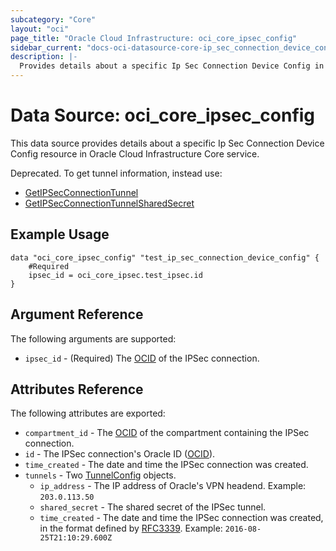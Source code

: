 ```yaml
---
subcategory: "Core"
layout: "oci"
page_title: "Oracle Cloud Infrastructure: oci_core_ipsec_config"
sidebar_current: "docs-oci-datasource-core-ip_sec_connection_device_config"
description: |-
  Provides details about a specific Ip Sec Connection Device Config in Oracle Cloud Infrastructure Core service
---
```


# Data Source: oci_core_ipsec_config
This data source provides details about a specific Ip Sec Connection Device Config resource in Oracle Cloud Infrastructure Core service.

Deprecated. To get tunnel information, instead use:

* [GetIPSecConnectionTunnel](https://docs.cloud.oracle.com/iaas/api/#/en/iaas/latest/IPSecConnectionTunnel/GetIPSecConnectionTunnel)
* [GetIPSecConnectionTunnelSharedSecret](https://docs.cloud.oracle.com/iaas/api/#/en/iaas/latest/IPSecConnectionTunnelSharedSecret/GetIPSecConnectionTunnelSharedSecret)


## Example Usage

```hcl
data "oci_core_ipsec_config" "test_ip_sec_connection_device_config" {
	#Required
	ipsec_id = oci_core_ipsec.test_ipsec.id
}
```

## Argument Reference

The following arguments are supported:

* `ipsec_id` - (Required) The [OCID](https://docs.cloud.oracle.com/iaas/Content/General/Concepts/identifiers.htm) of the IPSec connection.


## Attributes Reference

The following attributes are exported:

* `compartment_id` - The [OCID](https://docs.cloud.oracle.com/iaas/Content/General/Concepts/identifiers.htm) of the compartment containing the IPSec connection.
* `id` - The IPSec connection's Oracle ID ([OCID](https://docs.cloud.oracle.com/iaas/Content/General/Concepts/identifiers.htm)).
* `time_created` - The date and time the IPSec connection was created.
* `tunnels` - Two [TunnelConfig](https://docs.cloud.oracle.com/iaas/api/#/en/iaas/latest/TunnelConfig/) objects.
	* `ip_address` - The IP address of Oracle's VPN headend.  Example: `203.0.113.50 ` 
	* `shared_secret` - The shared secret of the IPSec tunnel. 
	* `time_created` - The date and time the IPSec connection was created, in the format defined by [RFC3339](https://tools.ietf.org/html/rfc3339).  Example: `2016-08-25T21:10:29.600Z` 

